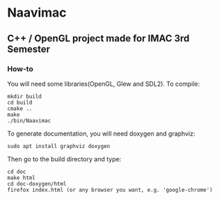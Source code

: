 # Naavimac
## C++ / OpenGL project made for IMAC 3rd Semester

### How-to
You will need some libraries(OpenGL, Glew and SDL2). To compile:
```
mkdir build
cd build
cmake ..
make
./bin/Naavimac
```

To generate documentation, you will need doxygen and graphviz:
```
sudo apt install graphviz doxygen
```
Then go to the build directory and type:
```
cd doc
make html
cd doc-doxygen/html
firefox index.html (or any browser you want, e.g. 'google-chrome')
```